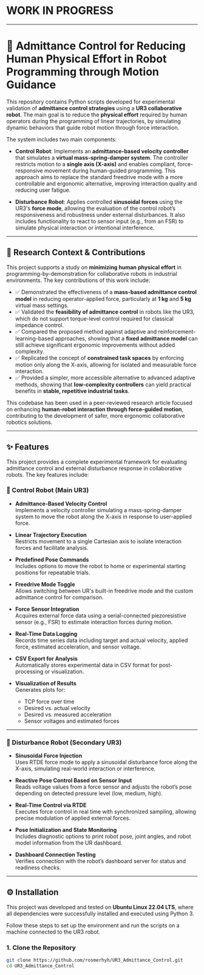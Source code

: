 # WORK IN PROGRESS
----

# 🤖 Admittance Control for Reducing Human Physical Effort in Robot Programming through Motion Guidance

This repository contains Python scripts developed for experimental validation of **admittance control strategies** using a **UR3 collaborative robot**. The main goal is to reduce the **physical effort** required by human operators during the programming of linear trajectories, by simulating dynamic behaviors that guide robot motion through force interaction.

The system includes two main components:

- **Control Robot**: Implements an **admittance-based velocity controller** that simulates a **virtual mass-spring-damper system**. The controller restricts motion to a **single axis (X-axis)** and enables compliant, force-responsive movement during human-guided programming. This approach aims to replace the standard freedrive mode with a more controllable and ergonomic alternative, improving interaction quality and reducing user fatigue.

- **Disturbance Robot**: Applies controlled **sinusoidal forces** using the UR3's **force mode**, allowing the evaluation of the control robot’s responsiveness and robustness under external disturbances. It also includes functionality to react to sensor input (e.g., from an FSR) to simulate physical interaction or intentional interference.


---

## 🧪 Research Context & Contributions

This project supports a study on **minimizing human physical effort** in programming-by-demonstration for collaborative robots in industrial environments. The key contributions of this work include:

- ✅ Demonstrated the effectiveness of a **mass-based admittance control model** in reducing operator-applied force, particularly at **1 kg** and **5 kg** virtual mass settings.
- ✅ Validated the **feasibility of admittance control** in robots like the UR3, which do not support torque-level control required for classical impedance control.
- ✅ Compared the proposed method against adaptive and reinforcement-learning-based approaches, showing that a **fixed admittance model** can still achieve significant ergonomic improvements without added complexity.
- ✅ Replicated the concept of **constrained task spaces** by enforcing motion only along the X-axis, allowing for isolated and measurable force interaction.
- ✅ Provided a simpler, more accessible alternative to advanced adaptive methods, showing that **low-complexity controllers** can yield practical benefits in **stable, repetitive industrial tasks**.

This codebase has been used in a peer-reviewed research article focused on enhancing **human-robot interaction through force-guided motion**, contributing to the development of safer, more ergonomic collaborative robotics solutions.

---

## ✨ Features

This project provides a complete experimental framework for evaluating admittance control and external disturbance response in collaborative robots. The key features include:

### 🔧 Control Robot (Main UR3)
- **Admittance-Based Velocity Control**  
  Implements a velocity controller simulating a mass-spring-damper system to move the robot along the X-axis in response to user-applied force.

- **Linear Trajectory Execution**  
  Restricts movement to a single Cartesian axis to isolate interaction forces and facilitate analysis.

- **Predefined Pose Commands**  
  Includes options to move the robot to home or experimental starting positions for repeatable trials.

- **Freedrive Mode Toggle**  
  Allows switching between UR's built-in freedrive mode and the custom admittance control for comparison.

- **Force Sensor Integration**  
  Acquires external force data using a serial-connected piezoresistive sensor (e.g., FSR) to estimate interaction forces during motion.

- **Real-Time Data Logging**  
  Records time series data including target and actual velocity, applied force, estimated acceleration, and sensor voltage.

- **CSV Export for Analysis**  
  Automatically stores experimental data in CSV format for post-processing or visualization.

- **Visualization of Results**  
  Generates plots for:
  - TCP force over time
  - Desired vs. actual velocity
  - Desired vs. measured acceleration
  - Sensor voltages and estimated forces

---

### 🔎 Disturbance Robot (Secondary UR3)
- **Sinusoidal Force Injection**  
  Uses RTDE force mode to apply a sinusoidal disturbance force along the X-axis, simulating real-world interaction or interference.

- **Reactive Pose Control Based on Sensor Input**  
  Reads voltage values from a force sensor and adjusts the robot’s pose depending on detected pressure level (low, medium, high).

- **Real-Time Control via RTDE**  
  Executes force control in real time with synchronized sampling, allowing precise modulation of applied external forces.

- **Pose Initialization and State Monitoring**  
  Includes diagnostic options to print robot pose, joint angles, and robot model information from the UR dashboard.

- **Dashboard Connection Testing**  
  Verifies connection with the robot’s dashboard server for status and readiness checks.

---

## ⚙️ Installation

This project was developed and tested on **Ubuntu Linux 22.04 LTS**, where all dependencies were successfully installed and executed using Python 3.

Follow these steps to set up the environment and run the scripts on a machine connected to the UR3 robot.

### 1. Clone the Repository

```bash
git clone https://github.com/rosmerhyh/UR3_Admittance_Control.git
cd UR3_Admittance_Control